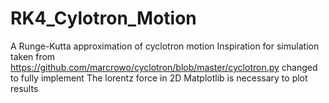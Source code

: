 # RK4_Cylotron_Motion
A Runge-Kutta approximation of cyclotron motion 
Inspiration for simulation taken from https://github.com/marcrowo/cyclotron/blob/master/cyclotron.py
changed to fully implement The lorentz force in 2D
Matplotlib is necessary to plot results
